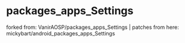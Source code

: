 # packages_apps_Settings
forked from: VanirAOSP/packages_apps_Settings   |   patches from here: mickybart/android_packages_apps_Settings
